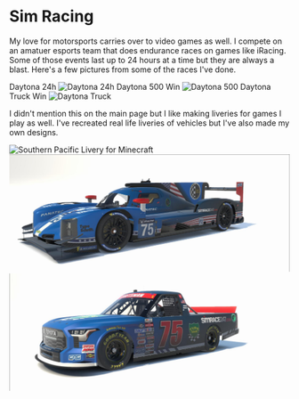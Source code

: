 # Sim Racing

My love for motorsports carries over to video games as well. I compete on an amatuer esports team that does endurance races on games like iRacing. Some of those events last up to 24 hours at a time but they are always a blast. Here's a few pictures from some of the races I've done.

Daytona 24h
![Daytona 24h](./assets/images/hobbies/daytona24.png)
Daytona 500 Win
![Daytona 500](./assets/images/hobbies/daytona_500.png)
Daytona Truck Win
![Daytona Truck](./assets/images/hobbies/daytona_trucks.png)

I didn't mention this on the main page but I like making liveries for games I play as well. I've recreated real life liveries of vehicles but I've also made my own designs.

![Southern Pacific Livery for Minecraft](./assets/iamges/hobbies/2024-03-30.png)
![Dallara P217 LMP2](./assets/images/hobbies/374275_1.jpg)
![Toyota Tundra NASCAR Truck](./assets/images/hobbies/595324_1.jpg)